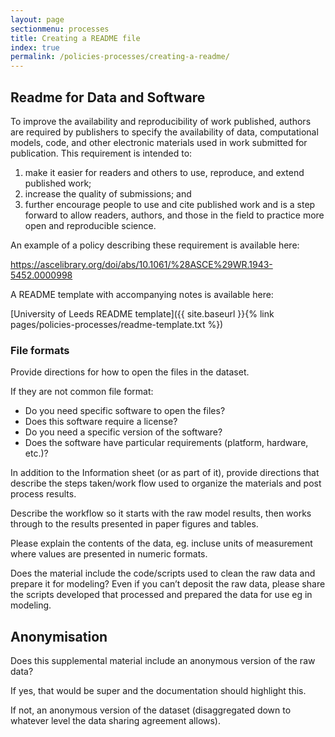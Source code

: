 ```yaml
---
layout: page
sectionmenu: processes
title: Creating a README file
index: true
permalink: /policies-processes/creating-a-readme/
---
```


## Readme for Data and Software 

To improve the availability and reproducibility of work published, authors are required by publishers to specify the availability of data, computational models, code, and other electronic materials used in work submitted for publication. This requirement is intended to:   

1. make it easier for readers and others to use, reproduce, and extend published work;  
2. increase the quality of submissions; and   
3. further encourage people to use and cite published work and is a step forward to allow readers, authors, and those in the field to practice more open and reproducible science.  

An example of a policy describing these requirement is available here:

<https://ascelibrary.org/doi/abs/10.1061/%28ASCE%29WR.1943-5452.0000998>

A README template with accompanying notes is available here:

[University of Leeds README template]({{ site.baseurl }}{% link pages/policies-processes/readme-template.txt %})

### File formats

Provide directions for how to open the files in the dataset.

If they are not common file format:

* Do you need specific software to open the files?
* Does this software require a license?
* Do you need a specific version of the software?
* Does the software have particular requirements (platform, hardware, etc.)?

In addition to the Information sheet (or as part of it), provide directions that describe the steps taken/work flow used to organize the materials and post process results.

Describe the workflow so it starts with the raw model results, then works through to the results presented in paper figures and tables.  

Please explain the contents of the data, eg. incluse units of measurement where values are presented in numeric formats.

Does the material include the code/scripts used to clean the raw data and prepare it for modeling? Even if you can’t deposit the raw data, please share the scripts developed that processed and prepared the data for use eg in modeling.

## Anonymisation

Does this supplemental material include an anonymous version of the raw data?   

If yes, that would be super and the documentation should highlight this.   

If not, an anonymous version of the dataset (disaggregated down to whatever level the data sharing agreement allows).   
